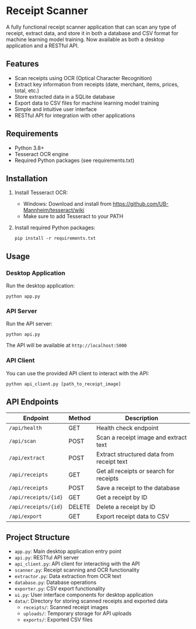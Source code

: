 # Receipt Scanner

A fully functional receipt scanner application that can scan any type of receipt, extract data, and store it in both a database and CSV format for machine learning model training. Now available as both a desktop application and a RESTful API.

## Features

- Scan receipts using OCR (Optical Character Recognition)
- Extract key information from receipts (date, merchant, items, prices, total, etc.)
- Store extracted data in a SQLite database
- Export data to CSV files for machine learning model training
- Simple and intuitive user interface
- RESTful API for integration with other applications

## Requirements

- Python 3.8+
- Tesseract OCR engine
- Required Python packages (see requirements.txt)

## Installation

1. Install Tesseract OCR:
   - Windows: Download and install from https://github.com/UB-Mannheim/tesseract/wiki
   - Make sure to add Tesseract to your PATH

2. Install required Python packages:
   ```
   pip install -r requirements.txt
   ```

## Usage

### Desktop Application
Run the desktop application:
```
python app.py
```

### API Server
Run the API server:
```
python api.py
```

The API will be available at `http://localhost:5000`

### API Client
You can use the provided API client to interact with the API:
```
python api_client.py [path_to_receipt_image]
```

## API Endpoints

| Endpoint | Method | Description |
|----------|--------|-------------|
| `/api/health` | GET | Health check endpoint |
| `/api/scan` | POST | Scan a receipt image and extract text |
| `/api/extract` | POST | Extract structured data from receipt text |
| `/api/receipts` | GET | Get all receipts or search for receipts |
| `/api/receipts` | POST | Save a receipt to the database |
| `/api/receipts/{id}` | GET | Get a receipt by ID |
| `/api/receipts/{id}` | DELETE | Delete a receipt by ID |
| `/api/export` | GET | Export receipt data to CSV |

## Project Structure

- `app.py`: Main desktop application entry point
- `api.py`: RESTful API server
- `api_client.py`: API client for interacting with the API
- `scanner.py`: Receipt scanning and OCR functionality
- `extractor.py`: Data extraction from OCR text
- `database.py`: Database operations
- `exporter.py`: CSV export functionality
- `ui.py`: User interface components for desktop application
- `data/`: Directory for storing scanned receipts and exported data
  - `receipts/`: Scanned receipt images
  - `uploads/`: Temporary storage for API uploads
  - `exports/`: Exported CSV files
